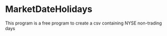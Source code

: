 # MarketDateHolidays
This program is a free program to create a csv containing NYSE non-trading days
